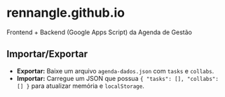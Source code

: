 # rennangle.github.io
Frontend + Backend (Google Apps Script) da Agenda de Gestão

## Importar/Exportar

- **Exportar:** Baixe um arquivo `agenda-dados.json` com `tasks` e `collabs`.
- **Importar:** Carregue um JSON que possua `{ "tasks": [], "collabs": [] }` para atualizar memória e `localStorage`.
